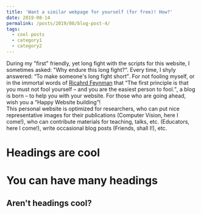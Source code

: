 ```yaml
---
title: 'Want a similar webpage for yourself (for free)! How?'
date: 2019-08-14
permalink: /posts/2019/08/blog-post-4/
tags:
  - cool posts
  - category1
  - category2
---
```


 During my "first" friendly, yet long fight with the scripts for this website, I sometimes asked: "Why endure this long fight?". Every time, I shyly answered: <q>To make someone's long fight short</q>. For not fooling myself, or in the immortal words of [Ricahrd Feynman](https://en.wikipedia.org/wiki/Richard_Feynman) that <q>The first principle is that you must not fool yourself – and you are the easiest person to fool.</q>, a blog is born – to help you with your website. For those who are going ahead, wish you a <q>Happy Website building</q>!
 <br>
 This personal website is optimized for researchers, who can put nice representative images for their publications (Computer Vision, here I come!), who can contribute materials for teaching, talks, etc. (Educators, here I come!), write occasional blog posts (Friends, shall I!), etc.       

Headings are cool
======

You can have many headings
======

Aren't headings cool?
------
